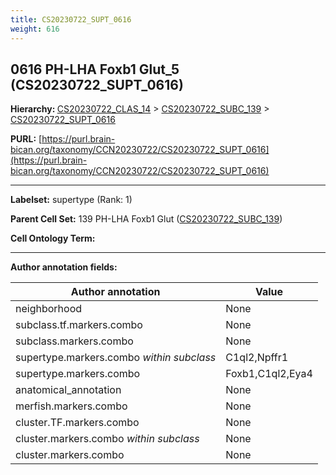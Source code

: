 ```yaml
---
title: CS20230722_SUPT_0616
weight: 616
---
```

## 0616 PH-LHA Foxb1 Glut_5 (CS20230722_SUPT_0616)
<b>Hierarchy: </b>
[CS20230722_CLAS_14](../CS20230722_CLAS_14) >
[CS20230722_SUBC_139](../CS20230722_SUBC_139) >
[CS20230722_SUPT_0616](../CS20230722_SUPT_0616)

**PURL:** [https://purl.brain-bican.org/taxonomy/CCN20230722/CS20230722_SUPT_0616](https://purl.brain-bican.org/taxonomy/CCN20230722/CS20230722_SUPT_0616)

---


**Labelset:** supertype (Rank: 1)

**Parent Cell Set:** 139 PH-LHA Foxb1 Glut ([CS20230722_SUBC_139](../CS20230722_SUBC_139))



**Cell Ontology Term:** 

[MARKER GENES.]: #


---

[TRANSFERRED ANNOTATIONS.]: #


[AUTHOR ANNOTATION FIELDS.]: #


**Author annotation fields:**

| Author annotation | Value |
|-------------------|-------|
|neighborhood|None|
|subclass.tf.markers.combo|None|
|subclass.markers.combo|None|
|supertype.markers.combo _within subclass_|C1ql2,Npffr1|
|supertype.markers.combo|Foxb1,C1ql2,Eya4|
|anatomical_annotation|None|
|merfish.markers.combo|None|
|cluster.TF.markers.combo|None|
|cluster.markers.combo _within subclass_|None|
|cluster.markers.combo|None|

